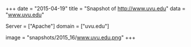 
+++
date = "2015-04-19"
title = "Snapshot of http://www.uvu.edu"
data = "www.uvu.edu"

Server = ["Apache"]
domain = ["uvu.edu"]

  image = "snapshots/2015_16/www.uvu.edu.png"
+++
#
